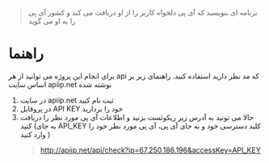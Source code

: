 > برنامه ای بنویسید که آی پی دلخواه کاربر را از او دریافت می کند
> و کشور آی پی را به او می گوید

# راهنما

برای انجام این پروژه می توانید از هر api که مد نظر دارید استفاده کنید.
راهنمای زیر بر اساس سایت apiip.net نوشته شده

1. در سایت apiip.net ثبت نام کنید
2. در پروفایل API KEY خود را بردارید
3. حالا می تونید به آدرس زیر ریکوئست بزنید و اطلاعات آی پی مورد نظر را دریافت کنید (به جای API_KEY کلید دسترسی خود و به جای آی پی، آی پی مورد نظر خود را وارد کنید )
   > http://apiip.net/api/check?ip=67.250.186.196&accessKey=API_KEY
